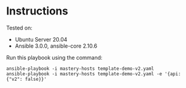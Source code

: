 # Instructions

Tested on:
- Ubuntu Server 20.04
- Ansible 3.0.0, ansible-core 2.10.6

Run this playbook using the command:

    ansible-playbook -i mastery-hosts template-demo-v2.yaml
    ansible-playbook -i mastery-hosts template-demo-v2.yaml -e '{api: {"v2": false}}'
